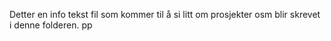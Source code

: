 Detter en info tekst fil som kommer til å si litt om prosjekter osm blir skrevet i denne folderen. pp